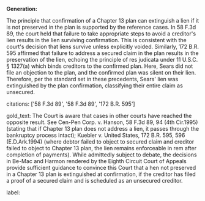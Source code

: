 **Generation:**

The principle that confirmation of a Chapter 13 plan can extinguish a lien if it is not preserved in the plan is supported by the reference cases. In 58 F.3d 89, the court held that failure to take appropriate steps to avoid a creditor's lien results in the lien surviving confirmation. This is consistent with the court's decision that liens survive unless explicitly voided. Similarly, 172 B.R. 595 affirmed that failure to address a secured claim in the plan results in the preservation of the lien, echoing the principle of res judicata under 11 U.S.C. § 1327(a) which binds creditors to the confirmed plan. Here, Sears did not file an objection to the plan, and the confirmed plan was silent on their lien. Therefore, per the standard set in these precedents, Sears' lien was extinguished by the plan confirmation, classifying their entire claim as unsecured.

citations: ['58 F.3d 89', '58 F.3d 89', '172 B.R. 595']

gold_text: The Court is aware that cases in other courts have reached the opposite result. See Cen-Pen Corp. v. Hanson, 58 F.3d 89, 94 (4th Cir.1995) (stating that if Chapter 13 plan does not address a lien, it passes through the bankruptcy process intact); Kuebler v. United States, 172 B.R. 595, 596 (E.D.Ark.1994) (where debtor failed to object to secured claim and creditor failed to object to Chapter 13 plan, the lien remains enforceable in rem after completion of payments). While admittedly subject to debate, the decisions in Be-Mac and Harmon rendered by the Eighth Circuit Court of Appeals provide sufficient guidance to convince this Court that a hen not preserved in a Chapter 13 plan is extinguished at confirmation, if the creditor has filed a proof of a secured claim and is scheduled as an unsecured creditor.

label: 